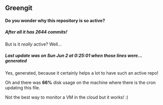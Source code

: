 ## Greengit

#### Do you wonder why this repository is so active?

##### After all it has 2644 commits!

But is it *really* active? Well...

##### Last update was on Sun Jun 2 at 0:25:01 when those lines were... generated

Yes, generated, because it certainly helps a lot to have such an active repo!

Oh and there was **66%** disk usage on the machine
where there is the cron updating this file.

Not the best way to monitor a VM in the cloud but it works! :)
